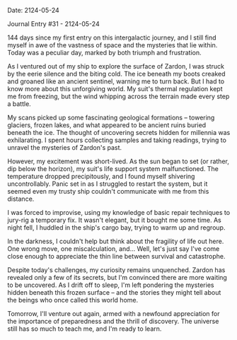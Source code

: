 Date: 2124-05-24

Journal Entry #31 - 2124-05-24

144 days since my first entry on this intergalactic journey, and I still find myself in awe of the vastness of space and the mysteries that lie within. Today was a peculiar day, marked by both triumph and frustration.

As I ventured out of my ship to explore the surface of Zardon, I was struck by the eerie silence and the biting cold. The ice beneath my boots creaked and groaned like an ancient sentinel, warning me to turn back. But I had to know more about this unforgiving world. My suit's thermal regulation kept me from freezing, but the wind whipping across the terrain made every step a battle.

My scans picked up some fascinating geological formations – towering glaciers, frozen lakes, and what appeared to be ancient ruins buried beneath the ice. The thought of uncovering secrets hidden for millennia was exhilarating. I spent hours collecting samples and taking readings, trying to unravel the mysteries of Zardon's past.

However, my excitement was short-lived. As the sun began to set (or rather, dip below the horizon), my suit's life support system malfunctioned. The temperature dropped precipitously, and I found myself shivering uncontrollably. Panic set in as I struggled to restart the system, but it seemed even my trusty ship couldn't communicate with me from this distance.

I was forced to improvise, using my knowledge of basic repair techniques to jury-rig a temporary fix. It wasn't elegant, but it bought me some time. As night fell, I huddled in the ship's cargo bay, trying to warm up and regroup.

In the darkness, I couldn't help but think about the fragility of life out here. One wrong move, one miscalculation, and... Well, let's just say I've come close enough to appreciate the thin line between survival and catastrophe.

Despite today's challenges, my curiosity remains unquenched. Zardon has revealed only a few of its secrets, but I'm convinced there are more waiting to be uncovered. As I drift off to sleep, I'm left pondering the mysteries hidden beneath this frozen surface – and the stories they might tell about the beings who once called this world home.

Tomorrow, I'll venture out again, armed with a newfound appreciation for the importance of preparedness and the thrill of discovery. The universe still has so much to teach me, and I'm ready to learn.